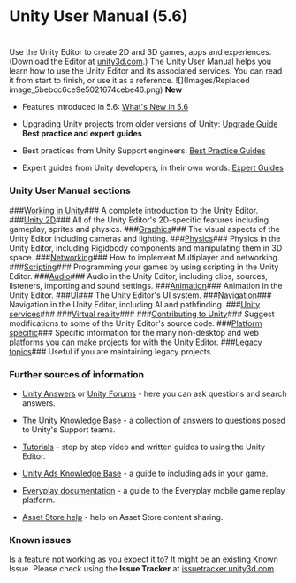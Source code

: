  
# Unity User Manual (5.6) 
# 
 Use the Unity Editor to create 2D and 3D games, apps and experiences. (Download the Editor at [unity3d.com](http://unity3d.com/unity).) The Unity User Manual helps you learn how to use the Unity Editor and its associated services. You can read it from start to finish, or use it as a reference. 
 ![](Images/Replaced image_5bebcc6ce9e5021674cebe46.png) 
 __New__ 

*  Features introduced in 5.6: [What's New in 5.6](http://docs.google.com/WhatsNew56) 

*  Upgrading Unity projects from older versions of Unity: [Upgrade Guide](http://docs.google.com/UpgradeGuides) 
 __Best practice and expert guides__ 

*  Best practices from Unity Support engineers: [Best Practice Guides](http://docs.google.com/BestPracticeGuides) 

*  Expert guides from Unity developers, in their own words: [Expert Guides](http://docs.google.com/ExpertGuides) 
### Unity User Manual sections 
   ###[Working in Unity](http://docs.google.com/UnityOverview)### A complete introduction to the Unity Editor.    ###[Unity 2D](http://docs.google.com/Unity2D)### All of the Unity Editor's 2D-specific features including gameplay, sprites and physics.    ###[Graphics](http://docs.google.com/Graphics)### The visual aspects of the Unity Editor including cameras and lighting.    ###[Physics](http://docs.google.com/PhysicsSection)### Physics in the Unity Editor, including Rigidbody components and manipulating them in 3D space.    ###[Networking](http://docs.google.com/UNet)### How to implement Multiplayer and networking.    ###[Scripting](http://docs.google.com/ScriptingSection)### Programming your games by using scripting in the Unity Editor.    ###[Audio](http://docs.google.com/Audio)### Audio in the Unity Editor, including clips, sources, listeners, importing and sound settings.    ###[Animation](http://docs.google.com/AnimationSection)### Animation in the Unity Editor.    ###[UI](http://docs.google.com/UISystem)### The Unity Editor's UI system.    ###[Navigation](http://docs.google.com/Navigation)### Navigation in the Unity Editor, including AI and pathfinding.    ###[Unity services](http://docs.google.com/UnityServices)###    ###[Virtual reality](http://docs.google.com/VROverview)###    ###[Contributing to Unity](http://docs.google.com/ContributingToUnity)### Suggest modifications to some of the Unity Editor's source code.    ###[Platform specific](http://docs.google.com/PlatformSpecific)### Specific information for the many non-desktop and web platforms you can make projects for with the Unity Editor.    ###[Legacy topics](http://docs.google.com/LegacyTopics)### Useful if you are maintaining legacy projects. 
### Further sources of information 

*  [Unity Answers](http://answers.unity3d.com/) or [Unity Forums](http://forum.unity3d.com/) - here you can ask questions and search answers. 

*  [The Unity Knowledge Base](https://support.unity3d.com) - a collection of answers to questions posed to Unity's Support teams. 

*  [Tutorials](http://unity3d.com/learn/tutorials) - step by step video and written guides to using the Unity Editor. 

*  [Unity Ads Knowledge Base](http://unityads.unity3d.com/help/index) - a guide to including ads in your game. 

*  [Everyplay documentation](https://developers.everyplay.com/documentation) - a guide to the Everyplay mobile game replay platform. 

*  [Asset Store help](http://unity3d.com/asset-store/help) - help on Asset Store content sharing. 
### Known issues 
 Is a feature not working as you expect it to? It might be an existing Known Issue. Please check using the __Issue Tracker__ at [issuetracker.unity3d.com](https://issuetracker.unity3d.com).